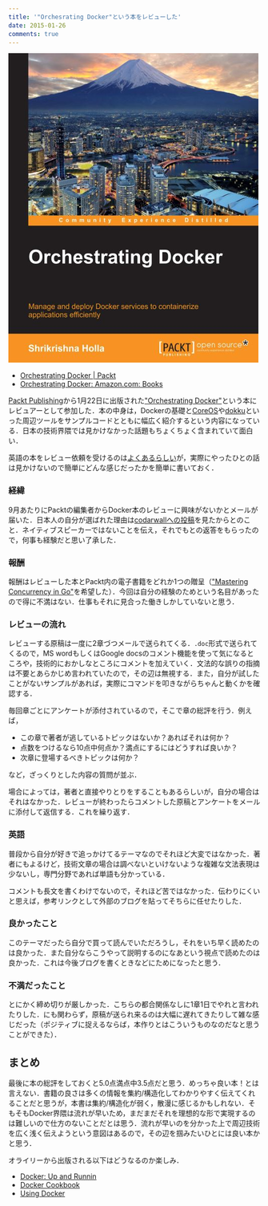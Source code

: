 ```yaml
---
title: '"Orchesrating Docker"という本をレビューした'
date: 2015-01-26
comments: true
---
```


<img src="/images/orchestrating_docker.jpg" class="image"/>

- [Orchestrating Docker | Packt ](https://www.packtpub.com/virtualization-and-cloud/orchestrating-docker)
- [Orchestrating Docker: Amazon.com: Books](http://www.amazon.com/Orchestrating-Docker-Shrikrishna-Holla/dp/1783984783)

[Packt Publishing](https://www.packtpub.com/)から1月22日に出版された["Orchestrating Docker"](https://www.packtpub.com/virtualization-and-cloud/orchestrating-docker)という本にレビュアーとして参加した．本の中身は，Dockerの基礎と[CoreOS](https://coreos.com/)や[dokku](https://github.com/progrium/dokku)といった周辺ツールをサンプルコードとともに幅広く紹介するという内容になっている．日本の技術界隈では見かけなかった話題もちょくちょく含まれていて面白い．

英語の本をレビュー依頼を受けるのは[よくあるらしい](https://twitter.com/repeatedly/status/503111928923713536)が，実際にやったひとの話は見かけないので簡単にどんな感じだったかを簡単に書いておく．

### 経緯

9月あたりにPacktの編集者からDocker本のレビューに興味がないかとメールが届いた．日本人の自分が選ばれた理由は[codarwallへの投稿](https://coderwall.com/p/u/tcnksm)を見たからとのこと．ネイティブスピーカーではないことを伝え，それでもとの返答をもらったので，何事も経験だと思い了承した．

### 報酬

報酬はレビューした本とPackt内の電子書籍をどれか1つの贈呈（["Mastering Concurrency in Go"](https://www.packtpub.com/application-development/mastering-concurrency-go)を希望した）．今回は自分の経験のためという名目があったので得に不満はない．仕事もそれに見合った働きしかしていないと思う．

### レビューの流れ

レビューする原稿は一度に2章づつメールで送られてくる．`.doc`形式で送られてくるので，MS wordもしくはGoogle docsのコメント機能を使って気になるところや，技術的におかしなところにコメントを加えていく．文法的な誤りの指摘は不要とあらかじめ言われていたので，その辺は無視する．また，自分が試したことがないサンプルがあれば，実際にコマンドを叩きながらちゃんと動くかを確認する．

毎回章ごとにアンケートが添付されているので，そこで章の総評を行う．例えば，

- この章で著者が逃しているトピックはないか？あればそれは何か？
- 点数をつけるなら10点中何点か？満点にするにはどうすれば良いか？
- 次章に登場するべきトピックは何か？

など，ざっくりとした内容の質問が並ぶ．

場合によっては，著者と直接やりとりをすることもあるらしいが，自分の場合はそれはなかった．レビューが終わったらコメントした原稿とアンケートをメールに添付して返信する．これを繰り返す．

### 英語

普段から自分が好きで追っかけてるテーマなのでそれほど大変ではなかった．著者にもよるけど，技術文章の場合は調べないといけないような複雑な文法表現は少ないし，専門分野であれば単語も分かっている．

コメントも長文を書くわけでないので，それほど苦ではなかった．伝わりにくいと思えば，参考リンクとして外部のブログを貼ってそちらに任せたりした．

### 良かったこと

このテーマだったら自分で買って読んでいただろうし，それをいち早く読めたのは良かった．また自分ならこうやって説明するのになあという視点で読めたのは良かった．これは今後ブログを書くときなどにためになったと思う．

### 不満だったこと

とにかく締め切りが厳しかった．こちらの都合関係なしに1章1日でやれと言われたりした．にも関わらず，原稿が送られ来るのは大幅に遅れてきたりして雑な感じだった（ポジティブに捉えるならば，本作りとはこういうものなのだなと思うことができた）．

## まとめ

最後に本の総評をしておくと5.0点満点中3.5点だと思う．めっちゃ良い本！とは言えない．書籍の良さは多くの情報を集約/構造化してわかりやすく伝えてくれることだと思うが，本書は集約/構造化が弱く，散漫に感じるかもしれない．そもそもDocker界隈は流れが早いため，まだまだそれを理想的な形で実現するのは難しいので仕方のないことだとは思う．流れが早いのを分かった上で周辺技術を広く浅く伝えようという意図はあるので，その辺を掴みたいひとには良い本かと思う．

オライリーから出版される以下はどうなるのか楽しみ．

- [Docker: Up and Runnin](http://www.amazon.com/gp/product/1491917571/ref=pd_lpo_sbs_dp_ss_1?pf_rd_p=1944687742&pf_rd_s=lpo-top-stripe-1&pf_rd_t=201&pf_rd_i=1783984783&pf_rd_m=ATVPDKIKX0DER&pf_rd_r=0TN7FPBYNDKAYFTF99FB)
- [Docker Cookbook](http://www.amazon.com/gp/product/149191971X/ref=pd_lpo_sbs_dp_ss_3?pf_rd_p=1944687742&pf_rd_s=lpo-top-stripe-1&pf_rd_t=201&pf_rd_i=1783984783&pf_rd_m=ATVPDKIKX0DER&pf_rd_r=0TN7FPBYNDKAYFTF99FB)
- [Using Docker](http://www.amazon.com/gp/product/1491915765/ref=pd_lpo_sbs_dp_ss_2?pf_rd_p=1944687742&pf_rd_s=lpo-top-stripe-1&pf_rd_t=201&pf_rd_i=1783984783&pf_rd_m=ATVPDKIKX0DER&pf_rd_r=0TN7FPBYNDKAYFTF99FB)

